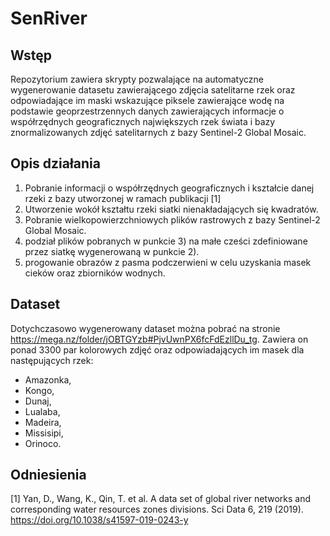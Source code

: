 # SenRiver

## Wstęp
Repozytorium zawiera skrypty pozwalające na automatyczne wygenerowanie datasetu zawierającego zdjęcia satelitarne rzek oraz odpowiadające im maski wskazujące piksele zawierające wodę na podstawie geoprzestrzennych danych zawierających informacje o współrzędnych geograficznych największych rzek świata i bazy znormalizowanych zdjęć satelitarnych z bazy Sentinel-2 Global Mosaic.

## Opis działania
1) Pobranie informacji o współrzędnych geograficznych i kształcie danej rzeki z bazy utworzonej w ramach publikacji [1]
2) Utworzenie wokół kształtu rzeki siatki nienakładających się kwadratów.
3) Pobranie wielkopowierzchniowych plików rastrowych z bazy Sentinel-2 Global Mosaic.
4) podział plików pobranych w punkcie 3) na małe cześci zdefiniowane przez siatkę wygenerowaną w punkcie 2).
5) progowanie obrazów z pasma podczerwieni w celu uzyskania masek cieków oraz zbiorników wodnych.

## Dataset
Dotychczasowo wygenerowany dataset można pobrać na stronie https://mega.nz/folder/jOBTGYzb#PjvUwnPX6fcFdEzllDu_tg. Zawiera on ponad 3300 par kolorowych zdjęć oraz odpowiadających im masek dla następujących rzek:
- Amazonka,
- Kongo,
- Dunaj,
- Lualaba,
- Madeira,
- Missisipi,
- Orinoco.

## Odniesienia

[1] Yan, D., Wang, K., Qin, T. et al. A data set of global river networks and corresponding water resources zones divisions. Sci Data 6, 219 (2019). https://doi.org/10.1038/s41597-019-0243-y
